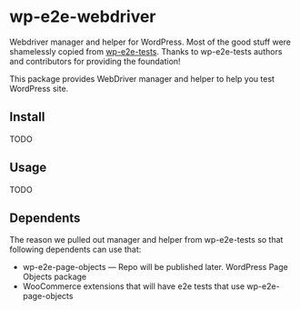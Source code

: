 wp-e2e-webdriver
================

Webdriver manager and helper for WordPress. Most of the good stuff were shamelessly
copied from [wp-e2e-tests](https://github.com/Automattic/wp-e2e-tests). Thanks to
wp-e2e-tests authors and contributors for providing the foundation!

This package provides WebDriver manager and helper to help you test WordPress
site.

## Install

TODO

## Usage

TODO

## Dependents

The reason we pulled out manager and helper from wp-e2e-tests so that following
dependents can use that:

* wp-e2e-page-objects &mdash; Repo will be published later. WordPress Page Objects
  package
* WooCommerce extensions that will have e2e tests that use wp-e2e-page-objects
